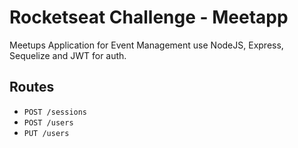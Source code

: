 # Rocketseat Challenge - Meetapp

Meetups Application for Event Management use NodeJS, Express, Sequelize and JWT for auth.

## Routes

- `POST /sessions`
- `POST /users`
- `PUT /users`
